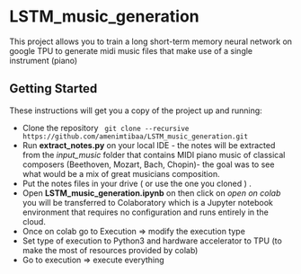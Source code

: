 # LSTM_music_generation

This project allows you to train a long short-term memory neural network on google TPU to generate midi music files that make use of a single instrument (piano) 

## Getting Started

These instructions will get you a copy of the project up and running:

* Clone the repository 
``` git clone --recursive https://github.com/amenimtibaa/LSTM_music_generation.git```
* Run **extract_notes.py** on your local IDE - the notes will be extracted from the *input_music* folder that contains MIDI piano music of classical composers (Beethoven, Mozart, Bach, Chopin)-
the goal was to see what would be a mix of great musicians composition. 
* Put the notes files in your drive ( or use the one you cloned ) .
* Open **LSTM_music_generation.ipynb** on then click on *open on colab* you will be transferred to Colaboratory which is a Jupyter notebook environment that requires no configuration and runs entirely in the cloud.
* Once on colab go to Execution => modify the execution type
* Set type of execution to Python3 and hardware accelerator to TPU (to make the most of resources provided by colab) 
* Go to execution => execute everything
